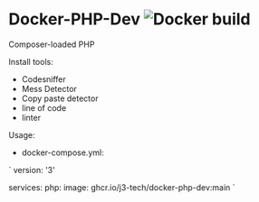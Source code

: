 # Docker-PHP-Dev ![Docker build](https://github.com/J3-Tech/Docker-PHP-Dev/actions/workflows/docker-publish.yml/badge.svg)

Composer-loaded PHP

Install tools:
 - Codesniffer
 - Mess Detector
 - Copy paste detector
 - line of code
 - linter


Usage:

- docker-compose.yml:

`
version: '3'

services:
  php:
    image: ghcr.io/j3-tech/docker-php-dev:main
`
